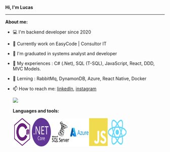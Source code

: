 **Hi, I'm Lucas**
* * *
**About me:**

- 💻 I'm backend developer since 2020
- 🚀 Currently work on EasyCode | Consultor IT
- 📝 I'm graduated in systems analyst and developer
- 🌱 My experiences : C# (.Net), SQL (T-SQL), JavaScript, React, DDD, MVC Models. 
- 📕 Lerning : RabbitMq, DynamonDB, Azure, React Native, Docker
- 📫 How to reach me: [linkedIn](https://www.linkedin.com/in/lucasryanalves/), [instagram](https://www.instagram.com/llucasalvestr) 

   <div style="inline_block">
      <img height="180"src="https://github-readme-stats.vercel.app/api/top-langs/?username=Ryanlucass&&layout=compact&theme=tokyonight&count_private=true"/>
   </div>
  
  **Languages and tools:**

   <div style="display: flex">
      <img align="center" alt="icon-csharp" height="90" width="60" src="https://github.com/devicons/devicon/blob/master/icons/csharp/csharp-line.svg">
      <img align="center" alt="icon-dotnet" height="90" width="60" src="https://github.com/devicons/devicon/blob/master/icons/dotnetcore/dotnetcore-original.svg">
      <img align="center" alt="icon-sqlserver" height="90" width="60"src="https://github.com/devicons/devicon/blob/master/icons/microsoftsqlserver/microsoftsqlserver-plain-wordmark.svg">
      <img align="center" alt="icon-azure" height="90" width="60" src="https://github.com/devicons/devicon/blob/master/icons/azure/azure-original-wordmark.svg">
      <img align="center" alt="icon-javascript" height="90" width="60" src="https://github.com/devicons/devicon/blob/master/icons/javascript/javascript-plain.svg">
      <img align="center" alt="icon-react" height="90" width="60" src="https://github.com/devicons/devicon/blob/master/icons/react/react-original.svg">
   </div>

